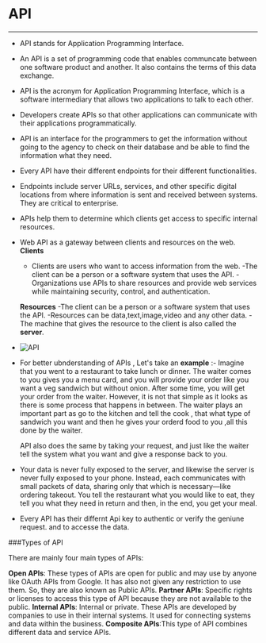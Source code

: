 # API

-----

- API stands for Application Programming Interface.
- An API is a set of programming code that enables communcate between one software product and another. 
  It also contains the terms of this data exchange.
- API is the acronym for Application Programming Interface, which is a software intermediary that allows two 
  applications to talk to each other.
- Developers create APIs so that other applications can communicate with their applications programmatically.
- API is an interface for the programmers to get the information without going to the agency to check on their database 
  and be able to find the information what they need.
- Every API have their different endpoints for their different functionalities.
- Endpoints include server URLs, services, and other specific digital locations from where information is sent and received between systems.
  They are critical to enterprise.
- APIs help them to determine which clients get access to specific internal resources.
- Web API as a gateway between clients and resources on the web.
   **Clients**
     - Clients are users who want to access information from the web.
     -The client can be a person or a software system that uses the API. 
     -Organizations use APIs to share resources and provide web services while maintaining security, control, and authentication. 
     
   **Resources**
       -The client can be a person or a software system that uses the API. 
       -Resources can be data,text,image,video and any other data.
       -The machine that gives the resource to the client is also called the **server**. 
       
- ![API](https://lh4.googleusercontent.com/rKoHyX6rc8aOY19aB45b44tBmOX2eA6A9hCk31YbxI4teiRF79um9Sagx3Zuxu427LVIZFdineD_UQllQMufP36blApzosxJuRryNl8EtWctHTQnNDx5JdKGjJTOBKkIwqOwRbli)

- For better ubnderstanding of APIs , Let's take an **example** :-
	Imagine that you went to a restaurant to take lunch or dinner. The waiter comes to you gives you a menu card, and you will provide your 
     order like you want a veg sandwich but without onion. After some time, you will get your order from the waiter. However, it is not that 
     simple as it looks as there is some process that happens in between. The waiter plays an important part as go to the kitchen and tell the cook , 
     that what type of sandwich you want and then he gives your orderd food to you ,all this done by the waiter.

    API also does the same by taking your request, and just like the waiter tell the system what you want and give a response back to you. 

- Your data is never fully exposed to the server, and likewise the server is never fully exposed to your phone. Instead, 
  each communicates with small packets of data, sharing only that which is necessary—like ordering takeout. You tell the restaurant what 
  you would like to eat, they tell you what they need in return and then, in the end, you get your meal.

- Every API has their differnt Api key to authentic or verify the geniune request. and to accesse the data.

###Types of API

There are mainly four main types of APIs:

**Open APIs**:     These types of APIs are open for public and may use by anyone like OAuth APIs from Google. It has also not given any restriction to use them. 
                   So, they are also known as Public APIs.
**Partner APIs**:  Specific rights or licenses to access this type of API because they are not available to the public.
**Internal APIs**: Internal or private. These APIs are developed by companies to use in their internal systems. 
                   It used for connecting systems and data within the business.
**Composite APIs**:This type of API combines different data and service APIs.
